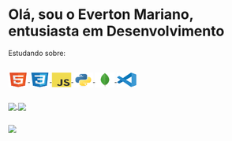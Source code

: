 # Olá, sou o Everton Mariano, entusiasta em Desenvolvimento

<p>Estudando sobre:</p>

<!-- Linguagens -->
<div style="display: inline_block"><br />
  <a href="https://github.com/EvertonMariano">
    <img align="center" alt="HTML5" height="30" width="40" src="https://raw.githubusercontent.com/devicons/devicon/master/icons/html5/html5-original.svg">
    <img align="center" alt="CSS3" height="30" width="40" src="https://raw.githubusercontent.com/devicons/devicon/master/icons/css3/css3-original.svg">
    <img align="center" alt="Javascript" height="30" width="40" src="https://raw.githubusercontent.com/devicons/devicon/master/icons/javascript/javascript-original.svg">  
    <img align="center" alt="Python" height="30" width="40" src="https://raw.githubusercontent.com/devicons/devicon/master/icons/python/python-original.svg">
    <img align="center" alt="MongoDB" height="30" width="40" src="https://raw.githubusercontent.com/devicons/devicon/master/icons/mongodb/mongodb-original.svg">
    <img align="center" alt="Vscode" height="30" width="40" src="https://raw.githubusercontent.com/devicons/devicon/master/icons/vscode/vscode-original.svg">
  <a/>
</div>

##

<!-- Gitstats -->
<div>
  <a href="https://github.com/EvertonMariano">
    <img align="center" height="160em" src="https://github-readme-stats.vercel.app/api?username=EvertonMariano&hide_title=true&show_icons=true&theme=tokyonight" />
    <img align="center" height="160em" src="https://github-readme-stats.vercel.app/api/top-langs/?username=EvertonMariano&layout=compact&theme=tokyonight" />
  </a>
</div>
 
##
  
<!-- Badges -->
  
<div style="display: inline_block">
  <a href="https://www.linkedin.com/in/everton-mariano-3aa74848"><img src="https://img.shields.io/badge/LinkedIn-0077B5?style=for-the-badge&logo=linkedin&logoColor=white" target="_blank"></a>
</div>

